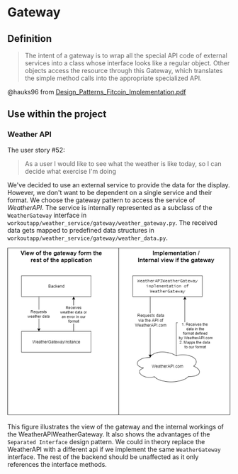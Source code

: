 # Gateway 

## Definition
> The intent of a gateway is to wrap all the special API code of external services into a class whose interface looks like a regular object. Other objects access the resource through this Gateway, which translates the simple method calls into the appropriate specialized API.

@hauks96 from [Design_Patterns_Fitcoin_Implementation.pdf](docs/design_patterns/Design_Patterns_Fitcoin_Implementation.pdf)

## Use within the project

### Weather API
The user story #52:

> As a user I would like to see what the weather is like today, so I can decide what exercise I'm doing

We've decided to use an external service to provide the data for the display. However, we don't want to be dependent on a single service and their format. We choose the gateway pattern to access the service of _WeatherAPI_. The service is internally represented as a subclass of the `WeatherGateway` interface in `workoutapp/weather_service/gateway/weather_gateway.py`. The received data gets mapped to predefined data structures in `workoutapp/weather_service/gateway/weather_data.py`.

![WeatherAPI](res/weather_gateway.png)

This figure illustrates the view of the gateway and the internal workings of the WeatherAPIWeatherGateway. It also shows the advantages of the `Separated Interface` design pattern. We could in theory replace the WeatherAPI with a different api if we implement the same `WeatherGateway` interface. The rest of the backend should be unaffected as it only references the interface methods.


